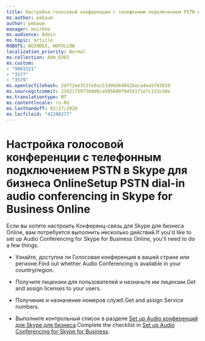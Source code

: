```yaml
---
title: Настройка голосовой конференции с телефонным подключением PSTN в Skype для бизнеса Online
ms.author: pebaum
author: pebaum
manager: mnirkhe
ms.audience: Admin
ms.topic: article
ROBOTS: NOINDEX, NOFOLLOW
localization_priority: Normal
ms.collection: Adm_O365
ms.custom:
- "9001521"
- "3577"
- "3579"
ms.openlocfilehash: 2df72ee353fe0ac53d98d64942beca4ea5f83659
ms.sourcegitcommit: 23d217597369d0ca585600f9454171e7c133c30e
ms.translationtype: MT
ms.contentlocale: ru-RU
ms.lasthandoff: 02/27/2020
ms.locfileid: "42288277"
---
```

# <a name="setup-pstn-dial-in-audio-conferencing-in-skype-for-business-online"></a><span data-ttu-id="73ecc-102">Настройка голосовой конференции с телефонным подключением PSTN в Skype для бизнеса Online</span><span class="sxs-lookup"><span data-stu-id="73ecc-102">Setup PSTN dial-in audio conferencing in Skype for Business Online</span></span>

<span data-ttu-id="73ecc-103">Если вы хотите настроить Конференц-связь для Skype для бизнеса Online, вам потребуется выполнить несколько действий.</span><span class="sxs-lookup"><span data-stu-id="73ecc-103">If you'd like to set up Audio Conferencing for Skype for Business Online, you'll need to do a few things.</span></span> 

- <span data-ttu-id="73ecc-104">Узнайте, доступна ли Голосовая конференция в вашей стране или регионе.</span><span class="sxs-lookup"><span data-stu-id="73ecc-104">Find out whether Audio Conferencing is available in your country/region.</span></span>

- <span data-ttu-id="73ecc-105">Получите лицензии для пользователей и назначьте им лицензии.</span><span class="sxs-lookup"><span data-stu-id="73ecc-105">Get and assign licenses to your users.</span></span>

- <span data-ttu-id="73ecc-106">Получение и назначение номеров служб.</span><span class="sxs-lookup"><span data-stu-id="73ecc-106">Get and assign Service numbers.</span></span>

- <span data-ttu-id="73ecc-107">Выполните контрольный список в разделе [Set up Audio конференций для Skype для бизнеса](https://docs.microsoft.com/SkypeForBusiness/audio-conferencing-in-office-365/set-up-audio-conferencing).</span><span class="sxs-lookup"><span data-stu-id="73ecc-107">Complete the checklist in [Set up Audio Conferencing for Skype for Business](https://docs.microsoft.com/SkypeForBusiness/audio-conferencing-in-office-365/set-up-audio-conferencing).</span></span>
